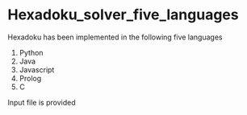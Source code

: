 # Hexadoku_solver_five_languages

Hexadoku has been implemented in the following five languages
1. Python
2. Java
3. Javascript
4. Prolog
5. C

Input file is provided
